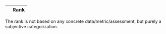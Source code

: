 <script src="https://ajax.googleapis.com/ajax/libs/jquery/3.2.1/jquery.min.js"></script>
<script src="{{ site.baseurl }}/assets/js/conf-deadlines.js"></script>

<script src="https://cdnjs.cloudflare.com/ajax/libs/vis/4.21.0/vis.min.js"></script>
<link href="https://cdnjs.cloudflare.com/ajax/libs/vis/4.21.0/vis-timeline-graph2d.min.css" rel="stylesheet" type="text/css" />
<!-- <script src="{{ site.baseurl }}/assets/js/vis.min.js"></script> -->
<!-- <link href="{{ site.baseurl }}/assets/js/vis-timeline-graph2d.min.css" rel="stylesheet" type="text/css" /> -->

<style>
.vis-item {
  font-size: 8pt;
}
.vis-item .vis-item-content {
  padding:0;
}

.vis-item.vis-line {
  display:none;
}

#visualization {
  width: 200%;
  margin-left: -50%;
}
</style>

<div id="visualization"></div>

<br/><br/><br/><br/>

<table class="deadlines" style="width:100%">
<thead>
<tr>
 <th></th>
 <th>Rank</th>
</tr>
</thead>
<tbody id="deadlines">
</tbody>
</table>

The rank is not based on any concrete data/metric/assessment, but purely a subjective categorization.
